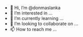 - 👋 Hi, I’m @donmaslanka
- 👀 I’m interested in ...
- 🌱 I’m currently learning ...
- 💞️ I’m looking to collaborate on ...
- 📫 How to reach me ...

<!---
donmaslanka/donmaslanka is a ✨ special ✨ repository because its `README.md` (this file) appears on your GitHub profile.
You can click the Preview link to take a look at your changes.
--->
